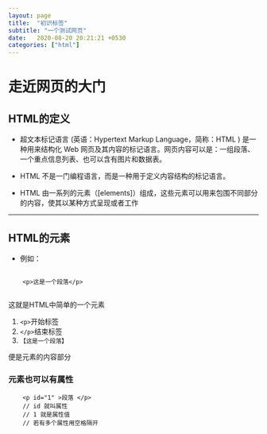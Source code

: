 ```yaml
---
layout: page
title:  "初识标签"
subtitle: "一个测试网页"
date:   2020-08-20 20:21:21 +0530
categories: ["html"]
---
```


# 走近网页的大门

## HTML的定义

- 超文本标记语言 (英语：Hypertext Markup Language，简称：HTML ) 是一种用来结构化 Web 网页及其内容的标记语言。网页内容可以是：一组段落、一个重点信息列表、也可以含有图片和数据表。

- HTML 不是一门编程语言，而是一种用于定义内容结构的标记语言。

- HTML 由一系列的元素（[elements]）组成，这些元素可以用来包围不同部分的内容，使其以某种方式呈现或者工作

---

## HTML的元素

-   例如：

```

    <p>这是一个段落</p> 
    
```

这就是HTML中简单的一个元素

1. ```<p>```开始标签
2. ```</p>```结束标签
3. ```【这是一个段落】``` 

便是元素的内容部分

### 元素也可以有属性

```
    <p id="1" >段落 </p>
    // id 就叫属性
    // 1 就是属性值
    // 若有多个属性用空格隔开
```